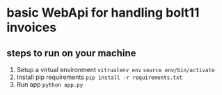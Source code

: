 # basic WebApi for handling bolt11 invoices

## steps to run on your machine

1. Setup a virtual environment
   `vitrualenv env`
   `source env/bin/activate`
2. Install pip requirements
   `pip install -r requirements.txt`
3. Run app
   `python app.py`
